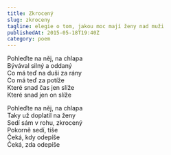 ```yaml
---
title: Zkrocený
slug: zkroceny
tagline: elegie o tom, jakou moc mají ženy nad muži
publishedAt: 2015-05-18T19:40Z
category: poem
---
```

Pohleďte na něj, na chlapa \
Bývával silný a oddaný \
Co má teď na duši za rány \
Co má teď za potíže \
Které snad čas jen slíže \
Které snad jen on slíže

Pohleďte na něj, na chlapa \
Taky už doplatil na ženy \
Sedí sám v rohu, zkrocený \
Pokorně sedí, tiše \
Čeká, kdy odepíše \
Čeká, zda odepíše
